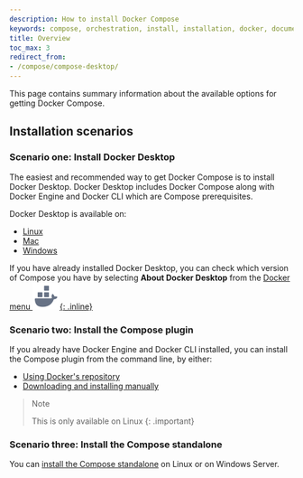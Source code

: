 ```yaml
---
description: How to install Docker Compose
keywords: compose, orchestration, install, installation, docker, documentation
title: Overview
toc_max: 3
redirect_from:
- /compose/compose-desktop/
---
```


This page contains summary information about the available options for getting Docker Compose.

## Installation scenarios 

### Scenario one: Install Docker Desktop

The easiest and recommended way to get Docker Compose is to install Docker Desktop. Docker Desktop
includes Docker Compose along with Docker Engine and Docker CLI which are Compose prerequisites. 

Docker Desktop is available on:
- [Linux](../../desktop/install/linux-install.md)
- [Mac](../../desktop/install/mac-install.md)
- [Windows](../../desktop/install/windows-install.md)

If you have already installed Docker Desktop, you can check which version of Compose you have by selecting **About Docker Desktop** from the [Docker menu ![whale menu](../../desktop/images/whale-x.svg){: .inline}](../../desktop/use-desktop/index.md#the-whale-menu)

### Scenario two: Install the Compose plugin

If you already have Docker Engine and Docker CLI installed, you can install the Compose plugin from the command line, by either:
- [Using Docker's repository](linux.md#install-using-the-repository)
- [Downloading and installing manually](linux.md#install-the-plugin-manually)

>Note
>
>This is only available on Linux
{: .important}

### Scenario three: Install the Compose standalone 

You can [install the Compose standalone](other.md) on Linux or on Windows Server.